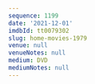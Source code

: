 ```yaml
---
sequence: 1199
date: '2021-12-01'
imdbId: tt0079302
slug: home-movies-1979
venue: null
venueNotes: null
medium: DVD
mediumNotes: null
---
```


